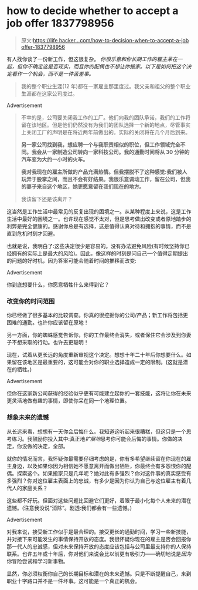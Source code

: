 # how to decide whether to accept a job offer 1837798956

> 原文:[https://life hacker . com/how-to-decision-when-to-accept-a-job offer-1837798956](https://lifehacker.com/how-to-decide-whether-to-accept-a-job-offer-1837798956)

有人找你谈了一份新工作，但这很复杂。 *你很乐意和你长期工作的雇主呆在一起，但你不确定这是否现实，而且你的配偶也不想让你搬家。以下是如何把这个决定看作一个机会，而不是一件苦差事。*

> 我的整个职业生涯(12 年)都在一家雇主那里度过。我父亲和祖父的整个职业生涯都在这家公司度过。

<label class="bxm4mm-13 juykRM">Advertisement</label>

> 不幸的是，公司要关闭我工作的工厂。他们向我的团队承诺，我们的工作将留在该地区。但是他们仍然没有为我们的团队选择一个新的地点，尽管事实上关闭工厂的声明是在将近两年前做出的。实际的关闭将在几个月后到来。
> 
> **另一家公司找到我，想应聘一个与我职责相似的职位，但工作领域完全不同。我会从一家制造公司转向一家科技公司。我的通勤时间将从 30 分钟的汽车变为大约一小时的火车。**
> 
> **我对我现在的雇主所做的产品充满热情。但我摆脱不了这种感觉:我们被人玩弄于股掌之间，而且不会有好结果。我很乐意调动工作，留在公司，但我的妻子来自这个地区，她更愿意留在我们现在的地方。**
> 
> 我该留下还是该离开？

这当然是工作生活中最常见的反复出现的困境之一。从某种程度上来说，这是工作生活中最好的困境之一。也许现在感觉不太对，但是思考做出改变或者原地踏步的利弊是完全健康的。感谢你总是有选择，这是值得认真对待和拥抱的事情，而不是直到危机时刻才回避。

也就是说，我明白了:这些决定很少是容易的。没有办法避免风险(有时候坚持你已经拥有的实际上是最大的风险)。因此，像这样的时刻是问自己一个值得定期提出的问题的好时机，因为答案可能会随着时间的推移而改变:

<label class="bxm4mm-13 juykRM">Advertisement</label>

你到底想要什么，你愿意牺牲什么来得到它？

### **改变你的时间范围**

你已经做了很多基本的比较调查。你真的很挖掘你的公司/产品；新工作将包括更困难的通勤。也许你应该留在原地！

另一方面，你的蜘蛛感觉告诉你，你的工作最终会消失，或者保住它会涉及到你妻子不想采取的行动。也许去更聪明！

现在，试着从更长远的角度重新审视这个决定。想想十年二十年后你想要什么。如果留在该地区是最重要的，这可能会对你的职业选择造成一定的限制。(这就是潜在的牺牲。)

<label class="bxm4mm-13 juykRM">Advertisement</label>

但你在这家新公司获得的经验似乎更有可能建立起你的一套技能，这将让你在未来更灵活地做有趣的事情，即使你呆在同一个地理位置。

### **想象未来的遗憾**

从长远来看，想想有一天你会后悔什么。我知道这听起来很糟糕，但这只是一个思考练习。我鼓励你投入其中:真正地*扩展地*思考你可能会后悔的事情。你做的决定，你没做的决定，全部。

就你的情况而言，我怀疑你最需要仔细考虑的是，你有多希望继续留在你现在的雇主身边，以及如果你因为相信她不愿意离开而做出牺牲，你最终会有多怨恨你的配偶。探索这个。如果搬家只是几年呢？她对此有多强烈？你对这件事的真实感受有多强烈？你对这位雇主表面上的忠诚，有多少是因为你认为自己与这位雇主有着几代人的家庭关系？

这些都不好玩。但面对这些问题比回避它们更好，着眼于最小化每个人未来的潜在遗憾。(注意我没说“消除”。剧透:我们都会有一些遗憾。)

<label class="bxm4mm-13 juykRM">Advertisement</label>

对我来说，接受新工作似乎是最合理的。接受更长的通勤时间，学习一些新技能，并对接下来可能发生的事情保持开放的态度。我很怀疑你现在的雇主是否会回报你那一代人的忠诚感，但对未来保持开放的态度应该包括与公司里最支持你的人保持联系。也许五年或十年后，你对他们来说会比以前更有吸引力——确切地说是*因为*你冒险尝试和学习新事物。

显然，你必须权衡你自己的长期目标和潜在的未来遗憾。只是不断提醒自己，来到职业十字路口并不是一件坏事。这可能是一个真正的机会。